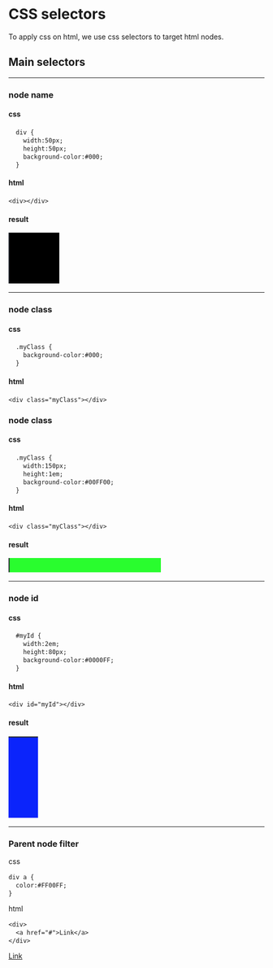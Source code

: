 # CSS selectors

To apply css on html, we use css selectors to target html nodes.

## Main selectors

---

### node name

#### css
```
  div {
    width:50px;
    height:50px;
    background-color:#000;
  }
```

#### html
```
<div></div>
```

#### result
![ex2](/images/select_ex1.png)

---

### node class

#### css
```
  .myClass {
    background-color:#000;
  }
```

#### html
```
<div class="myClass"></div>
```


### node class

#### css
```
  .myClass {
    width:150px;
    height:1em;
    background-color:#00FF00;
  }
```

#### html
```
<div class="myClass"></div>
```

#### result
![ex2](/images/select_ex2.png)

---

### node id

#### css
```
  #myId {
    width:2em;
    height:80px;
    background-color:#0000FF;
  }
```

#### html
```
<div id="myId"></div>
```

#### result
![ex2](/images/select_ex3.png)

---

### Parent node filter

css

```
div a {
  color:#FF00FF;
}
```

html
```
<div>
  <a href="#">Link</a>
</div>
```
<a href="#" syle="color:#FF00FF">Link</a>
